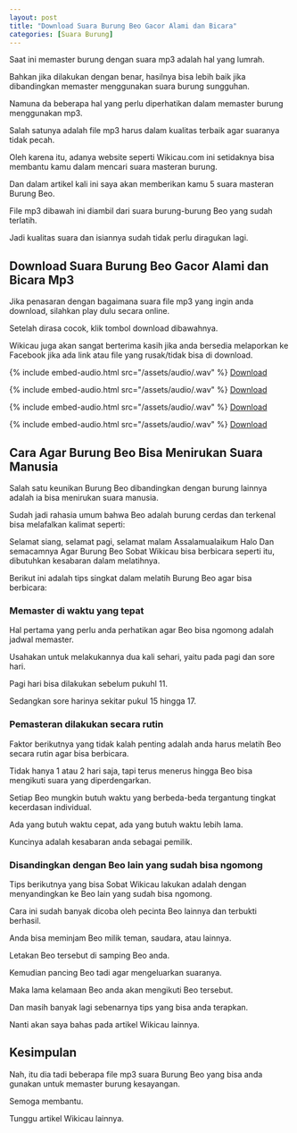 ```yaml
---
layout: post
title: "Download Suara Burung Beo Gacor Alami dan Bicara"
categories: [Suara Burung]
---
```


Saat ini memaster burung dengan suara mp3 adalah hal yang lumrah.

Bahkan jika dilakukan dengan benar, hasilnya bisa lebih baik jika dibandingkan memaster menggunakan suara burung sungguhan.

Namuna da beberapa hal yang perlu diperhatikan dalam memaster burung menggunakan mp3.

Salah satunya adalah file mp3 harus dalam kualitas terbaik agar suaranya tidak pecah.

Oleh karena itu, adanya website seperti Wikicau.com ini setidaknya bisa membantu kamu dalam mencari suara masteran burung.

Dan dalam artikel kali ini saya akan memberikan kamu 5 suara masteran Burung Beo.

File mp3 dibawah ini diambil dari suara burung-burung Beo yang sudah terlatih.

Jadi kualitas suara dan isiannya sudah tidak perlu diragukan lagi.

## Download Suara Burung Beo Gacor Alami dan Bicara Mp3

Jika penasaran dengan bagaimana suara file mp3 yang ingin anda download, silahkan play dulu secara online.

Setelah dirasa cocok, klik tombol download dibawahnya.

Wikicau juga akan sangat berterima kasih jika anda bersedia melaporkan ke Facebook jika ada link atau file yang rusak/tidak bisa di download.

{% include embed-audio.html src="/assets/audio/<audio-source-name>.wav" %}
[Download](https://bit.ly/2IvXKyb)

{% include embed-audio.html src="/assets/audio/<audio-source-name>.wav" %}
[Download](https://bit.ly/31MA3cq)

{% include embed-audio.html src="/assets/audio/<audio-source-name>.wav" %}
[Download](https://bit.ly/2Xqb8Mq)

{% include embed-audio.html src="/assets/audio/<audio-source-name>.wav" %}
[Download](https://bit.ly/2WYcWN3)

## Cara Agar Burung Beo Bisa Menirukan Suara Manusia

Salah satu keunikan Burung Beo dibandingkan dengan burung lainnya adalah ia bisa menirukan suara manusia.

Sudah jadi rahasia umum bahwa Beo adalah burung cerdas dan terkenal bisa melafalkan kalimat seperti:

Selamat siang, selamat pagi, selamat malam
Assalamualaikum
Halo
Dan semacamnya
Agar Burung Beo Sobat Wikicau bisa berbicara seperti itu, dibutuhkan kesabaran dalam melatihnya.

Berikut ini adalah tips singkat dalam melatih Burung Beo agar bisa berbicara:

### Memaster di waktu yang tepat

Hal pertama yang perlu anda perhatikan agar Beo bisa ngomong adalah jadwal memaster.

Usahakan untuk melakukannya dua kali sehari, yaitu pada pagi dan sore hari.

Pagi hari bisa dilakukan sebelum pukuhl 11.

Sedangkan sore harinya sekitar pukul 15 hingga 17.

### Pemasteran dilakukan secara rutin

Faktor berikutnya yang tidak kalah penting adalah anda harus melatih Beo secara rutin agar bisa berbicara.

Tidak hanya 1 atau 2 hari saja, tapi terus menerus hingga Beo bisa mengikuti suara yang diperdengarkan.

Setiap Beo mungkin butuh waktu yang berbeda-beda tergantung tingkat kecerdasan individual.

Ada yang butuh waktu cepat, ada yang butuh waktu lebih lama.

Kuncinya adalah kesabaran anda sebagai pemilik.

### Disandingkan dengan Beo lain yang sudah bisa ngomong

Tips berikutnya yang bisa Sobat Wikicau lakukan adalah dengan menyandingkan ke Beo lain yang sudah bisa ngomong.

Cara ini sudah banyak dicoba oleh pecinta Beo lainnya dan terbukti berhasil.

Anda bisa meminjam Beo milik teman, saudara, atau lainnya.

Letakan Beo tersebut di samping Beo anda.

Kemudian pancing Beo tadi agar mengeluarkan suaranya.

Maka lama kelamaan Beo anda akan mengikuti Beo tersebut.

Dan masih banyak lagi sebenarnya tips yang bisa anda terapkan.

Nanti akan saya bahas pada artikel Wikicau lainnya.

## Kesimpulan

Nah, itu dia tadi beberapa file mp3 suara Burung Beo yang bisa anda gunakan untuk memaster burung kesayangan.

Semoga membantu.

Tunggu artikel Wikicau lainnya.